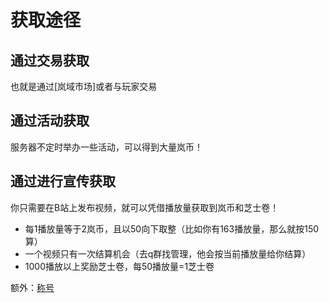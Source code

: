 

# 获取途径

## 通过交易获取
也就是通过[岚域市场]或者与玩家交易

## 通过活动获取
服务器不定时举办一些活动，可以得到大量岚币！

## 通过进行宣传获取
你只需要在B站上发布视频，就可以凭借播放量获取到岚币和芝士卷！
- 每1播放量等于2岚币，且以50向下取整（比如你有163播放量，那么就按150算）
- 一个视频只有一次结算机会（去q群找管理，他会按当前播放量给你结算）
- 1000播放以上奖励芝士卷，每50播放量=1芝士卷

额外：[称号](/zh-CN/docs/guide/title/bili.html)